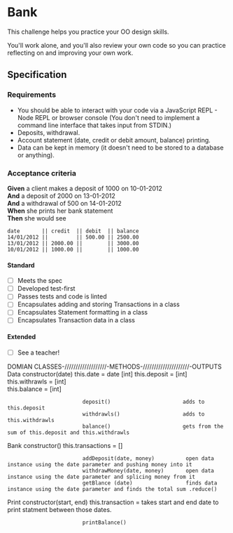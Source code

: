 # Bank

This challenge helps you practice your OO design skills.

You'll work alone, and you'll also review your own code so you can practice reflecting on and improving your own work.

## Specification

### Requirements

* You should be able to interact with your code via a JavaScript REPL - Node REPL or browser console  (You don't need to implement a command line interface that takes input from STDIN.)
* Deposits, withdrawal.
* Account statement (date, credit or debit amount, balance) printing.
* Data can be kept in memory (it doesn't need to be stored to a database or anything).

### Acceptance criteria

**Given** a client makes a deposit of 1000 on 10-01-2012  
**And** a deposit of 2000 on 13-01-2012  
**And** a withdrawal of 500 on 14-01-2012  
**When** she prints her bank statement  
**Then** she would see

```
date       || credit  || debit  || balance
14/01/2012 ||         || 500.00 || 2500.00
13/01/2012 || 2000.00 ||        || 3000.00
10/01/2012 || 1000.00 ||        || 1000.00
```


#### Standard
- [ ] Meets the spec
- [ ] Developed test-first
- [ ] Passes tests and code is linted
- [ ] Encapsulates adding and storing Transactions in a class
- [ ] Encapsulates Statement formatting in a class
- [ ] Encapsulates Transaction data in a class

#### Extended
- [ ] See a teacher!

DOMIAN
CLASSES-///////////////////-METHODS-/////////////////////-OUTPUTS
Data                       constructor(date)
                            this.date = date                 [int] 
                            this.deposit =                   [int] 
                            this.withrawls =                 [int]     
                            this.balance =                   [int]


                            deposit()                       adds to this.deposit
                            withdrawls()                    adds to this.withdrawls
                            balance()                       gets from the sum of this.deposit and this.withdrawls 

Bank                        constructor()
                            this.transactions = []

                            addDeposit(date, money)          open data instance using the date parameter and pushing money into it
                            withdrawMoney(date, money)       open data instance using the date parameter and splicing money from it
                            getBlance (date)                 finds data instance using the date parameter and finds the total sum .reduce()


Print
                            constructor(start, end)
                            this.transaction =                takes start and end date to print statment between those dates.          

                            printBalance()
